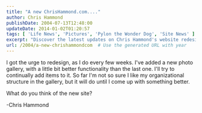 ```yaml
---
title: "A new ChrisHammond.com...."
author: Chris Hammond
publishDate: 2004-07-13T12:48:00
updateDate: 2014-01-02T01:20:57
tags: [ 'Life News', 'Pictures', 'Pylon the Wonder Dog', 'Site News' ]
excerpt: "Discover the latest updates on Chris Hammond's website redesign, featuring a new photo gallery with improved functionality. Check it out now!"
url: /2004/a-new-chrishammondcom  # Use the generated URL with year
---
```

<p>I got the urge to redesign, as I do every few weeks. I've added a new photo gallery, with a little bit better functionality than the last one. I'll try to continually add items to it. So far I'm not so sure I like my organizational structure in the gallery, but it will do until I come up with something better.</p> <p>What do you think of the new site?</p> <p>-Chris Hammond</p>

